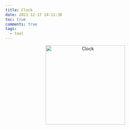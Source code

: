```yaml
---
title: Clock
date: 2021-12-17 14:11:38
toc: true
comments: true
tags:
  - tool
---
```


<div align="center">
  <img src="http://lyloou.com/clock/clock.svg" alt="Clock" title="Clock" height="250px" width="250px">
</div>
